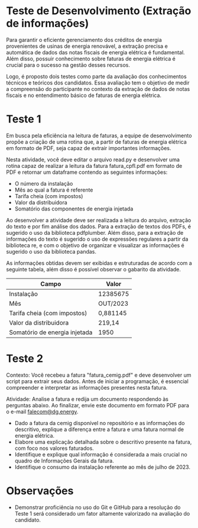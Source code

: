 # Teste de Desenvolvimento (Extração de informações)

Para garantir o eficiente gerenciamento dos créditos de energia provenientes de usinas de energia renovável, a extração precisa e automática de dados das notas fiscais de energia elétrica é fundamental. Além disso, possuir conhecimento sobre faturas de energia elétrica é crucial para o sucesso na gestão desses recursos.

Logo, é proposto dois testes como parte da avaliação dos conhecimentos técnicos e teóricos dos candidatos. Essa avaliação tem o objetivo de medir a compreensão do participante no contexto da extração de dados de notas fiscais e no entendimento básico de faturas de energia elétrica.

# Teste 1

Em busca pela eficiência na leitura de faturas, a equipe de desenvolvimento propõe a criação de uma rotina que, a partir de faturas de energia elétrica em formato de PDF, seja capaz de extrair importantes informações.

Nesta atividade, você deve editar o arquivo read.py e desenvolver uma rotina capaz de realizar a leitura da fatura fatura_cpfl.pdf em formato de PDF e retornar um dataframe contendo as seguintes informações:

- O número da instalação
- Mês ao qual a fatura é referente
- Tarifa cheia (com impostos)
- Valor da distribuidora
- Somatório das componentes de energia injetada

Ao desenvolver a atividade deve ser realizada a leitura do arquivo, extração do texto e por fim análise dos dados. Para a extração de textos dos PDFs, é sugerido o uso da biblioteca pdfplumber. Além disso, para a extração de informações do texto é sugerido o uso de expressões regulares a partir da biblioteca re, e com o objetivo de organizar e visualizar as informações é sugerido o uso da biblioteca pandas. 

As informações obtidas devem ser exibidas e estruturadas de acordo com a seguinte tabela, além disso é possível observar o gabarito da atividade.

|                 Campo                |    Valor    | 
|--------------------------------------|-------------|
|              Instalação              |   12385675  |
|                   Mês                |   OUT/2023  |
|      Tarifa cheia (com impostos)     |   0,881145  |
|         Valor da distribuidora       |    219,14   |
|    Somatório de energia injetada     |     1950    |

# Teste 2

Contexto: Você recebeu a fatura "fatura_cemig.pdf" e deve desenvolver um script para extrair seus dados. Antes de iniciar a programação, é essencial compreender e interpretar as informações presentes nesta fatura.

Atividade: Analise a fatura e redija um documento respondendo às perguntas abaixo. Ao finalizar, envie este documento em formato PDF para o e-mail falecom@dg.energy.

- Dado a fatura da cemig disponível no repositório e as informações do descritivo, explique a diferença entre a fatura e uma fatura normal de energia elétrica.
- Elabore uma explicação detalhada sobre o descritivo presente na fatura, com foco nos valores faturados.
- Identifique e explique qual informação é considerada a mais crucial no quadro de Informações Gerais da fatura.
- Identifique o consumo da instalação referente ao mês de julho de 2023.

# Observações

- Demonstrar proficiência no uso do Git e GitHub para a resolução do Teste 1 será considerado um fator altamente valorizado na avaliação do candidato.